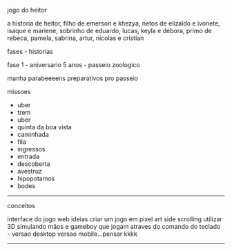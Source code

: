 jogo do heitor

a historia de heitor, filho de emerson e khezya, netos de elizaldo e ivonete, isaque e mariene, sobrinho de eduardo, lucas, keyla e debora, primo de rebeca, pamela, sabrina, artur, nicolas e cristian

fases - historias

fase 1 - aniversario 5 anos - passeio zoologico

manha
parabeeeens
preparativos pro passeio

missoes
- uber
- trem
- uber
- quinta da boa vista
- caminhada
- fila
- ingressos
- entrada
- descoberta
- avestruz
- hipopotamos
- bodes

---

conceitos

interface do jogo web
ideias
criar um jogo em pixel art side scrolling
utilizar 3D simulando mãos e gameboy que jogam atraves do comando do teclado - versao desktop
versao mobile...pensar kkkk


---

